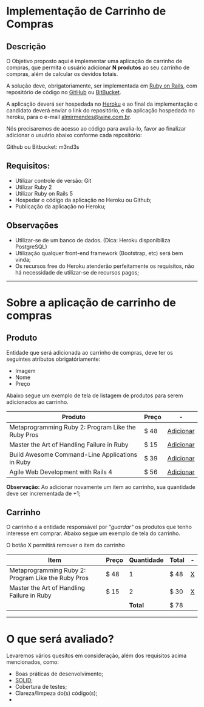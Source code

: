 # Implementação de Carrinho de Compras

## Descrição

O Objetivo proposto aqui é implementar uma aplicação de carrinho de compras, que permita o usuário adicionar **N produtos** ao seu carrinho de compras, além de calcular os devidos totais.

A solução deve, obrigatoriamente, ser implementada em [Ruby on Rails](http://rubyonrails.org/), com repositório de código no [GitHub](https://github.com/) ou [BitBucket](https://bitbucket.org/).

A aplicação deverá ser hospedada no [Heroku](https://www.heroku.com/) e ao final da implementação o candidato deverá enviar o link do repositório, e da aplicação hospedada no heroku, para o e-mail [almirmendes@wine.com.br](mailto:almirmendes@wine.com.br).

Nós precisaremos de acesso ao código para avalia-lo, favor ao finalizar adicionar o usuário abaixo conforme cada repositório:

Github ou Bitbucket: m3nd3s

## Requisitos:

* Utilizar controle de versão: Git
* Utilizar Ruby 2
* Utilizar Ruby on Rails 5
* Hospedar o código da aplicação no Heroku ou Github;
* Publicação da aplicação no Heroku;

## Observações

* Utilizar-se de um banco de dados. (Dica: Heroku disponibiliza PostgreSQL)
* Utilização qualquer front-end framework (Bootstrap, etc) será bem vinda;
* Os recursos free do Heroku atenderão perfeitamente os requisitos, não há necessidade de utilizar-se de recursos pagos;

---------------

# Sobre a aplicação de carrinho de compras

## Produto

Entidade que será adicionada ao carrinho de compras, deve ter os seguintes atributos obrigatóriamente:

* Imagem
* Nome
* Preço

Abaixo segue um exemplo de tela de listagem de produtos para serem adicionados ao carrinho.


| Produto                                              |  Preço |  -              |
|------------------------------------------------------|--------|-----------------|
| Metaprogramming Ruby 2: Program Like the Ruby Pros   |  $ 48  | [Adicionar]()   |
| Master the Art of Handling Failure in Ruby           |  $ 15  | [Adicionar]()   |
| Build Awesome Command-Line Applications in Ruby      |  $ 39  | [Adicionar]()   |
| Agile Web Development with Rails 4                   |  $ 56  | [Adicionar]()   |

**Observação:** Ao adicionar novamente um item ao carrinho, sua quantidade deve ser incrementada de +1;


## Carrinho

O carrinho é a entidade responsável por _"guardar"_ os produtos que tenho interesse em comprar. Abaixo segue um exemplo de tela do carrinho.

O botão X permitirá remover o item do carrinho


| Item                                                 |  Preço | Quantidade | Total | - |
|------------------------------------------------------|--------|------------|-------|---|
| Metaprogramming Ruby 2: Program Like the Ruby Pros   |  $ 48  |     1      |  $ 48 | [X]()|
| Master the Art of Handling Failure in Ruby           |  $ 15  |     2      |  $ 30 | [X]()|
|            |    |     **Total**      |  $ 78 |

----------------------------

# O que será avaliado?

Levaremos vários quesitos em consideração, além dos requisitos acima mencionados, como:

* Boas práticas de desenvolvimento;
* [SOLID](https://robots.thoughtbot.com/back-to-basics-solid);
* Cobertura de testes;
* Clareza/limpeza do(s) código(s);
*
